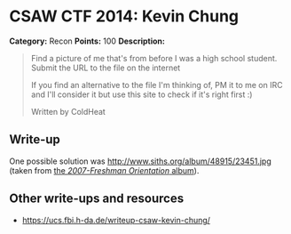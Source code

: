 # CSAW CTF 2014: Kevin Chung

**Category:** Recon
**Points:** 100
**Description:**

> Find a picture of me that's from before I was a high school student. Submit the URL to the file on the internet
>
> If you find an alternative to the file I'm thinking of, PM it to me on IRC and I'll consider it but use this site to check if it's right first :)
>
> Written by ColdHeat

## Write-up

One possible solution was <http://www.siths.org/album/48915/23451.jpg> (taken from [the _2007-Freshman Orientation_ album](http://www.siths.org/apps/album/#albumREC_ID=24884&s=0)).

## Other write-ups and resources

* <https://ucs.fbi.h-da.de/writeup-csaw-kevin-chung/>
